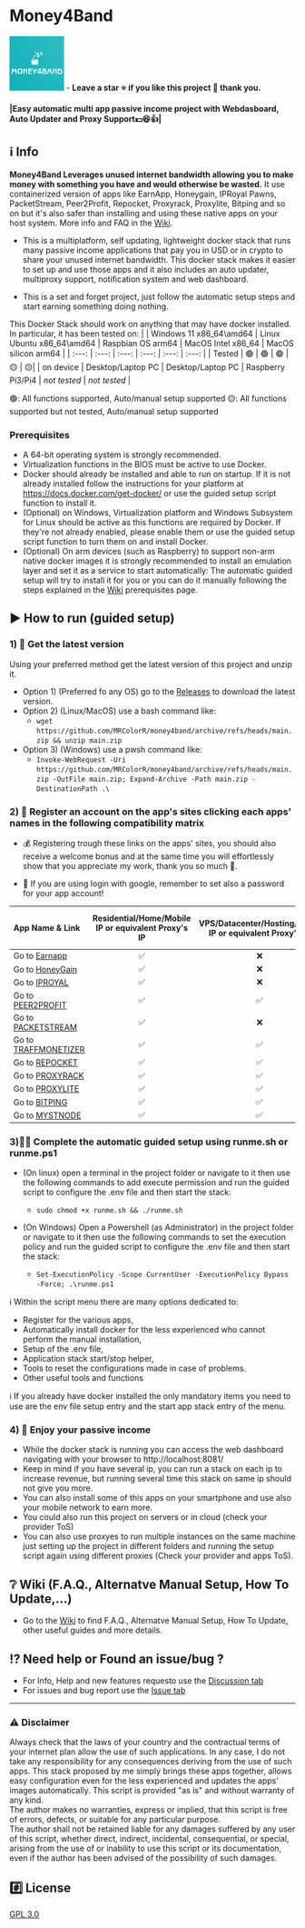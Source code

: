 # Money4Band 
<img src="./.resources/.assets/M4B_logo_small.png?raw=true" width="96"> - **Leave a star ⭐ if you like this project 🙂 thank you.**

**|Easy automatic multi app passive income project with Webdasboard, Auto Updater and Proxy Support:dollar::satisfied::+1:|**
## :information_source: Info
**Money4Band Leverages unused internet bandwidth allowing you to make money with something you have and would otherwise be wasted.** It use containerized version of apps like EarnApp, Honeygain, IPRoyal Pawns, PacketStream, Peer2Profit, Repocket, Proxyrack, Proxylite, Bitping and so on but it's also safer than installing and using these native apps on your host system. More info and FAQ in the [Wiki](https://github.com/MRColorR/money4band/wiki).

- This is a multiplatform, self updating, lightweight docker stack that runs many passive income applications that pay you in USD or in crypto to share your unused internet bandwidth. This docker stack makes it easier to set up and use those apps and it also includes an auto updater, multiproxy support, notification system and web dashboard.

- This is a set and forget project, just follow the automatic setup steps and start earning something doing nothing.

This Docker Stack should work on anything that may have docker installed. In particular, it has been tested on: 
| | Windows 11 x86_64\amd64 | Linux Ubuntu x86_64\amd64 | Raspbian OS arm64 | MacOS Intel x86_64 | MacOS silicon arm64 | 
|  :---: |  :---: |  :---: |  :---: | :---: | :---: |
| Tested | :green_circle: | :green_circle: | :green_circle: | :yellow_circle: | :yellow_circle:|
| on device | Desktop/Laptop PC | Desktop/Laptop PC | Raspberry Pi3/Pi4 | _not tested_ | _not tested_ |

:green_circle:: All functions supported, Auto/manual setup supported
:yellow_circle:: All functions supported but not tested, Auto/manual setup supported

### Prerequisites
- A 64-bit operating system is strongly recommended.
- Virtualization functions in the BIOS must be active to use Docker.
- Docker should already be installed and able to run on startup. If it is not already installed follow the instructions for your platform at https://docs.docker.com/get-docker/ or use the guided setup script function to install it.
- (Optional) on Windows, Virtualization platform and Windows Subsystem for Linux should be active as this functions are required by Docker. If they're not already enabled, please enable them or use the guided setup script function to turn them on and install Docker.
- (Optional) On arm devices (such as Raspberry) to support non-arm native docker images it is strongly recommended to install an emulation layer and set it as a service to start automatically: The automatic guided setup will try to install it for you or you can do it manually following the steps explained in the [Wiki](https://github.com/MRColorR/money4band/wiki) prerequisites page.
## :arrow_forward: How to run (guided setup)
### 1) :link: Get the latest version 
Using your preferred method get the latest version of this project and unzip it.
- Option 1) (Preferred fo any OS) go to the [Releases](https://github.com/MRColorR/money4band/releases) to download the latest version.
- Option 2) (Linux/MacOS) use a bash command like: 
  - ```wget https://github.com/MRColorR/money4band/archive/refs/heads/main.zip && unzip main.zip```
- Option 3) (Windows) use a pwsh command like: 
  - ```Invoke-WebRequest -Uri https://github.com/MRColorR/money4band/archive/refs/heads/main.zip -OutFile main.zip; Expand-Archive -Path main.zip -DestinationPath .\```


### 2) :memo: Register an account on the app's sites clicking each apps' names in the following compatibility matrix

- :moneybag: Registering trough these links on the apps' sites, you should also receive a welcome bonus and at the same time you will effortlessly show that you appreciate my work, thank you so much 	:slightly_smiling_face:.

- :key: If you are using login with google, remember to set also a password for your app account!

| App Name & Link | Residential/Home/Mobile IP or equivalent Proxy's IP | VPS/Datacenter/Hosting/Cloud IP or equivalent Proxy's IP | Max devices per Account | Max Devices per IP | 
|  :--- |  :---: |  :---: | :---: | :---: |
| Go to [Earnapp](https://earnapp.com/i/3zulx7k)  | :white_check_mark:	  | :x: | 15|1|
| Go to [HoneyGain](https://r.honeygain.me/MINDL15721) | :white_check_mark:	  | :x: |10|1|
| Go to [IPROYAL](https://pawns.app?r=MiNe)  | :white_check_mark:	  | :x: |Unlimited|1|
| Go to [PEER2PROFIT](https://p2pr.me/165849012262da8d0aa13c8)  | :white_check_mark:	  | :white_check_mark:	 | Unlimited|Unlimited|
| Go to [PACKETSTREAM](https://packetstream.io/?psr=3zSD)  | :white_check_mark:	  | :x: |Unlimited|1|
| Go to [TRAFFMONETIZER](https://traffmonetizer.com/?aff=366499) | :white_check_mark:	  | :white_check_mark: |Unlimited|Unlimited|
| Go to [REPOCKET](https://link.repocket.co/hr8i)  | :white_check_mark:	  | :white_check_mark: |Unlimited|2|
| Go to [PROXYRACK](https://peer.proxyrack.com/ref/myoas6qttvhuvkzh8ffx90ns1ouhwgilfgamo5ex)  | :white_check_mark:	  | :white_check_mark: |500|1|
| Go to [PROXYLITE](https://proxylite.ru/?r=PJTKXWN3) | :white_check_mark:	  | :white_check_mark: |Unlimited|1|
| Go to [BITPING](https://app.bitping.com?r=qm7mIuX3) | :white_check_mark:	  | :white_check_mark: |Unlimited|1|
| Go to [MYSTNODE](https://mystnodes.com/onboarding) | :white_check_mark:	  | :white_check_mark: |Unlimited|Unlimited|

### 3):technologist: Complete the automatic guided setup using runme.sh or runme.ps1
* (On linux) open a terminal in the project folder or navigate to it then use the following commands to add execute permission and run the guided script to configure the .env file and then start the stack:
  - ```sudo chmod +x runme.sh && ./runme.sh ```

* (On Windows) Open a Powershell (as Administrator) in the project folder or navigate to it then use the following commands to set the execution policy and run the guided script to configure the .env file and then start the stack:
  - ```Set-ExecutionPolicy -Scope CurrentUser -ExecutionPolicy Bypass -Force; .\runme.ps1 ```

:information_source: Within the script menu there are many options dedicated to:
- Register for the various apps,
- Automatically install docker for the less experienced who cannot perform the manual installation,
- Setup of the .env file,
- Application stack start/stop helper,
- Tools to reset the configurations made in case of problems.
- Other useful tools and functions

:information_source: If you already have docker installed the only mandatory items you need to use are the env file setup entry and the start app stack entry of the menu.

### 4) :money_mouth_face: Enjoy your passive income

- While the docker stack is running you can access the web dashboard navigating with your browser to http://localhost:8081/
- Keep in mind if you have several ip, you can run a stack on each ip to increase revenue, but running several time this stack on same ip should not give you more. 
- You can also install some of this apps on your smartphone and use also your mobile network to earn more.
- You could also run this project on servers or in cloud (check your provider ToS)
- You can also use proxyes to run multiple instances on the same machine just setting up the project in different folders and running the setup script again using different proxies (Check your provider and apps ToS).

## :grey_question: Wiki (F.A.Q., Alternatve Manual Setup, How To Update,...)

* Go to the [Wiki](https://github.com/MRColorR/money4band/wiki) to find F.A.Q., Alternatve Manual Setup, How To Update, other useful guides and more details.



## :interrobang: Need help or Found an issue/bug ? 
- For Info, Help and new features requesto use the [Discussion tab](https://github.com/MRColorR/money4band/discussions)
- For issues and bug report use the [Issue tab](https://github.com/MRColorR/money4band/issues)

---

### :warning: Disclaimer
Always check that the laws of your country and the contractual terms of your internet plan allow the use of such applications. In any case, I do not take any responsibility for any consequences deriving from the use of such apps. This stack proposed by me simply brings these apps together, allows easy configuration even for the less experienced and updates the apps' images automatically. 
This script is provided "as is" and without warranty of any kind.  
The author makes no warranties, express or implied, that this script is free of errors, defects, or suitable for any particular purpose.  
The author shall not be retained liable for any damages suffered by any user of this script, whether direct, indirect, incidental, consequential, or special, arising from the use of or inability to use this script or its documentation, even if the author has been advised of the possibility of such damages.  

## :hash: License
[GPL 3.0](https://www.gnu.org/licenses/gpl-3.0.html)
